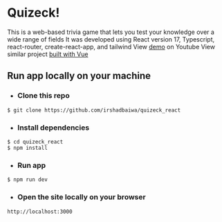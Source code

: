 # Quizeck!

This is a web-based trivia game that lets you test your knowledge over a wide range of fields
It was developed using React version 17, Typescript, react-router, create-react-app, and tailwind
View [demo](https://youtu.be/9lpUPJey-d0) on Youtube
View similar project [built with Vue](https://github.com/irshadbaiwa/quizeck_vue)

## Run app locally on your machine

- ### Clone this repo

```
$ git clone https://github.com/irshadbaiwa/quizeck_react
```

- ### Install dependencies

```
$ cd quizeck_react
$ npm install
```

- ### Run app

```
$ npm run dev
```

- ### Open the site locally on your browser

```
http://localhost:3000
```
